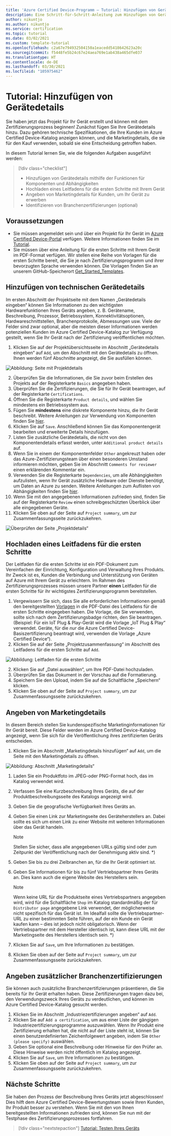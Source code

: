 ```yaml
---
title: 'Azure Certified Device-Programm – Tutorial: Hinzufügen von Gerätedetails'
description: Eine Schritt-für-Schritt-Anleitung zum Hinzufügen von Gerätedetails zu Ihrem Projekt im Azure Certified Device-Portal
author: nikuntjo
ms.author: nikuntjo
ms.service: certification
ms.topic: tutorial
ms.date: 03/02/2021
ms.custom: template-tutorial
ms.openlocfilehash: c2a67e794932504150a1eacedd5418642623a20c
ms.sourcegitcommit: f5448fe5b24c67e24aea769e1ab438a465dfe037
ms.translationtype: HT
ms.contentlocale: de-DE
ms.lasthandoff: 03/30/2021
ms.locfileid: "105975462"
---
```

# <a name="tutorial-add-device-details"></a>Tutorial: Hinzufügen von Gerätedetails

Sie haben jetzt das Projekt für Ihr Gerät erstellt und können mit dem Zertifizierungsprozess beginnen! Zunächst fügen Sie Ihre Gerätedetails hinzu. Dazu gehören technische Spezifikationen, die Ihre Kunden im Azure Certified Device-Katalog anzeigen können, und die Marketingdetails, die sie für den Kauf verwenden, sobald sie eine Entscheidung getroffen haben.

In diesem Tutorial lernen Sie, wie die folgenden Aufgaben ausgeführt werden:

> [!div class="checklist"]
> * Hinzufügen von Gerätedetails mithilfe der Funktionen für Komponenten und Abhängigkeiten
> * Hochladen eines Leitfadens für die ersten Schritte mit Ihrem Gerät
> * Angeben von Marketingdetails für Kunden, um Ihr Gerät zu erwerben
> * Identifizieren von Branchenzertifizierungen (optional)

## <a name="prerequisites"></a>Voraussetzungen

* Sie müssen angemeldet sein und über ein Projekt für Ihr Gerät im [Azure Certified Device-Portal](https://certify.azure.com) verfügen. Weitere Informationen finden Sie im [Tutorial](tutorial-01-creating-your-project.md).
* Sie müssen über eine Anleitung für die ersten Schritte mit Ihrem Gerät im PDF-Format verfügen. Wir stellen eine Reihe von Vorlagen für die ersten Schritte bereit, die Sie je nach Zertifizierungsprogramm und ihrer bevorzugten Sprache verwenden können. Die Vorlagen finden Sie an unserem GitHub-Speicherort [Get_Started_Templates](https://aka.ms/GSTemplate "Vorlagen für die ersten Schritte").

## <a name="adding-technical-device-details"></a>Hinzufügen von technischen Gerätedetails

Im ersten Abschnitt der Projektseite mit dem Namen „Gerätedetails eingeben“ können Sie Informationen zu den wichtigsten Hardwarefunktionen Ihres Geräts angeben, z. B. Gerätename, Beschreibung, Prozessor, Betriebssystem, Konnektivitätsoptionen, Hardwareschnittstellen, Branchenprotokolle, Abmessungen usw. Viele der Felder sind zwar optional, aber die meisten dieser Informationen werden potenziellen Kunden im Azure Certified Device-Katalog zur Verfügung gestellt, wenn Sie Ihr Gerät nach der Zertifizierung veröffentlichen möchten.

1. Klicken Sie auf der Projektübersichtsseite im Abschnitt „Gerätedetails eingeben“ auf `Add`, um den Abschnitt mit den Gerätedetails zu öffnen. Ihnen werden fünf Abschnitte angezeigt, die Sie ausfüllen können.

![Abbildung: Seite mit Projektdetails](./media/images/device-details-menu.png)

2. Überprüfen Sie die Informationen, die Sie zuvor beim Erstellen des Projekts auf der Registerkarte `Basics` angegeben haben.
1. Überprüfen Sie die Zertifizierungen, die Sie für Ihr Gerät beantragen, auf der Registerkarte `Certifications`.
1. Öffnen Sie die Registerkarte `Product details`, und wählen Sie mindestens ein Betriebssystem aus.
1. Fügen Sie **mindestens** eine diskrete Komponente hinzu, die Ihr Gerät beschreibt. Weitere Anleitungen zur Verwendung von Komponenten finden Sie [hier](how-to-using-the-components-feature.md).
1. Klicken Sie auf `Save`. Anschließend können Sie das Komponentengerät bearbeiten und erweiterte Details hinzufügen.
1. Listen Sie zusätzliche Gerätedetails, die nicht von den Komponentendetails erfasst werden, unter `Additional product details` auf.
1. Wenn Sie in einem der Komponentenfelder `Other` angekreuzt haben oder das Azure-Zertifizierungsteam über einen besonderen Umstand informieren möchten, geben Sie im Abschnitt `Comments for reviewer` einen erklärenden Kommentar ein.
1. Verwenden Sie die Registerkarte `Dependencies`, um alle Abhängigkeiten aufzulisten, wenn Ihr Gerät zusätzliche Hardware oder Dienste benötigt, um Daten an Azure zu senden. Weitere Anleitungen zum Auflisten von Abhängigkeiten finden Sie [hier](how-to-indirectly-connected-devices.md).
1. Wenn Sie mit den angegebenen Informationen zufrieden sind, finden Sie auf der Registerkarte `Review` einen schreibgeschützten Überblick über alle eingegebenen Geräte.
1. Klicken Sie oben auf der Seite auf `Project summary`, um zur Zusammenfassungsseite zurückzukehren.

![Überprüfen der Seite „Projektdetails“](./media/images/sample-device-details.png)

## <a name="uploading-a-get-started-guide"></a>Hochladen eines Leitfadens für die ersten Schritte

Der Leitfaden für die ersten Schritte ist ein PDF-Dokument zum Vereinfachen der Einrichtung, Konfiguration und Verwaltung Ihres Produkts. Ihr Zweck ist es, Kunden die Verbindung und Unterstützung von Geräten auf Azure mit Ihrem Gerät zu erleichtern. Im Rahmen des Zertifizierungsprozesses müssen unsere Partner **einen** Leitfaden für die ersten Schritte für ihr wichtigstes Zertifizierungsprogramm bereitstellen.

1. Vergewissern Sie sich, dass Sie alle erforderlichen Informationen gemäß den bereitgestellten [Vorlagen](https://aka.ms/GSTemplate) in die PDF-Datei des Leitfadens für die ersten Schritte eingegeben haben. Die Vorlage, die Sie verwenden, sollte sich nach dem Zertifizierungsbadge richten, den Sie beantragen. (Beispiel: Für ein IoT Plug & Play-Gerät wird die Vorlage „IoT Plug & Play“ verwendet. Geräte, für die *nur* die Azure Certified Device-Basiszertifizierung beantragt wird, verwenden die Vorlage „Azure Certified Device“).
1. Klicken Sie auf der Seite „Projektzusammenfassung“ im Abschnitt des Leitfadens für die ersten Schritte auf `Add`.

![Abbildung: Leitfaden für die ersten Schritte](./media/images/gsg-menu.png)

2. Klicken Sie auf „Datei auswählen“, um Ihre PDF-Datei hochzuladen.
1. Überprüfen Sie das Dokument in der Vorschau auf die Formatierung.
1. Speichern Sie den Upload, indem Sie auf die Schaltfläche „Speichern“ klicken.
1. Klicken Sie oben auf der Seite auf `Project summary`, um zur Zusammenfassungsseite zurückzukehren.

## <a name="providing-marketing-details"></a>Angeben von Marketingdetails

In diesem Bereich stellen Sie kundenspezifische Marketinginformationen für Ihr Gerät bereit. Diese Felder werden im Azure Certified Device-Katalog angezeigt, wenn Sie sich für die Veröffentlichung ihres zertifizierten Geräts entscheiden.

1. Klicken Sie im Abschnitt „Marketingdetails hinzufügen“ auf `Add`, um die Seite mit den Marketingdetails zu öffnen.

![Abbildung: Abschnitt „Marketingdetails“](./media/images/marketing-details.png)

1. Laden Sie ein Produktfoto im JPEG-oder PNG-Format hoch, das im Katalog verwendet wird.
1. Verfassen Sie eine Kurzbeschreibung Ihres Geräts, die auf der Produktbeschreibungsseite des Katalogs angezeigt wird.
1. Geben Sie die geografische Verfügbarkeit Ihres Geräts an.
1. Geben Sie einen Link zur Marketingseite des Geräteherstellers an. Dabei sollte es sich um einen Link zu einer Website mit weiteren Informationen über das Gerät handeln.
    > [!Note]
    > Stellen Sie sicher, dass alle angegebenen URLs gültig sind oder zum Zeitpunkt der Veröffentlichung nach der Genehmigung aktiv sind. *)

1. Geben Sie bis zu drei Zielbranchen an, für die Ihr Gerät optimiert ist.
1. Geben Sie Informationen für bis zu fünf Vertriebspartner Ihres Geräts an. Dies kann auch die eigene Website des Herstellers sein.

    > [!Note]
    > Wenn keine URL für die Produktseite eines Vertriebspartners angegeben wird, wird für die Schaltfläche `Shop` im Katalog standardmäßig der für `Distributor page` angegebene Link verwendet, der möglicherweise nicht spezifisch für das Gerät ist. Im Idealfall sollte die Vertriebspartner-URL zu einer bestimmten Seite führen, auf der ein Kunde ein Gerät kaufen kann – dies ist jedoch nicht obligatorisch. Wenn der Vertriebspartner mit dem Hersteller identisch ist, kann diese URL mit der Marketingseite des Herstellers identisch sein. *)

1. Klicken Sie auf `Save`, um Ihre Informationen zu bestätigen.
1. Klicken Sie oben auf der Seite auf `Project summary`, um zur Zusammenfassungsseite zurückzukehren.

## <a name="declaring-additional-industry-certifications"></a>Angeben zusätzlicher Branchenzertifizierungen

Sie können auch zusätzliche Branchenzertifizierungen präsentieren, die Sie bereits für Ihr Gerät erhalten haben. Diese Zertifizierungen tragen dazu bei, den Verwendungszweck Ihres Geräts zu verdeutlichen, und können im Azure Certified Device-Katalog gesucht werden.

1. Klicken Sie im Abschnitt „Industriezertifizierungen angeben“ auf `Add`.
1. Klicken Sie auf `Add a certification`, um aus einer Liste der gängigen Industriezertifizierungsprogramme auszuwählen. Wenn Ihr Produkt eine Zertifizierung erhalten hat, die nicht auf der Liste steht ist, können Sie einen benutzerdefinierten Zeichenfolgewert angeben, indem Sie `Other (please specify)` auswählen.
1. Geben Sie optional eine Beschreibung oder Hinweise für den Prüfer an. Diese Hinweise werden nicht öffentlich im Katalog angezeigt.
1. Klicken Sie auf `Save`, um Ihre Informationen zu bestätigen.
1. Klicken Sie oben auf der Seite auf `Project summary`, um zur Zusammenfassungsseite zurückzukehren.

## <a name="next-steps"></a>Nächste Schritte

Sie haben den Prozess der Beschreibung Ihres Geräts jetzt abgeschlossen! Dies hilft dem Azure Certified Device-Bewertungsteam sowie Ihren Kunden, Ihr Produkt besser zu verstehen. Wenn Sie mit den von Ihnen bereitgestellten Informationen zufrieden sind, können Sie nun mit der Testphase des Zertifizierungsprozesses fortfahren.
> [!div class="nextstepaction"]
> [Tutorial: Testen Ihres Geräts](tutorial-03-testing-your-device.md)
